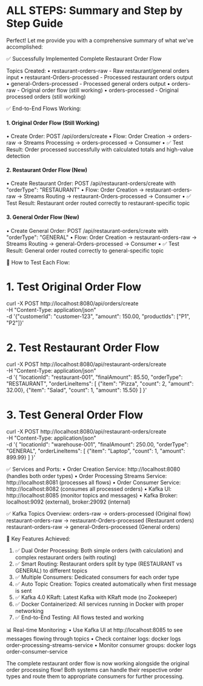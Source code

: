 # ALL STEPS: Summary and Step by Step Guide

Perfect! Let me provide you with a comprehensive summary of what we've accomplished:

✅ Successfully Implemented Complete Restaurant Order Flow

Topics Created:
•  restaurant-orders-raw - Raw restaurant/general orders input
•  restaurant-Orders-processed - Processed restaurant orders output
•  general-Orders-processed - Processed general orders output
•  orders-raw - Original order flow (still working)
•  orders-processed - Original processed orders (still working)

✅ End-to-End Flows Working:

#### 1. Original Order Flow (Still Working)
•  Create Order: POST /api/orders/create
•  Flow: Order Creation → orders-raw → Streams Processing → orders-processed → Consumer
•  ✅ Test Result: Order processed successfully with calculated totals and high-value detection

#### 2. Restaurant Order Flow (New)
•  Create Restaurant Order: POST /api/restaurant-orders/create with "orderType": "RESTAURANT"
•  Flow: Order Creation → restaurant-orders-raw → Streams Routing → restaurant-Orders-processed → Consumer
•  ✅ Test Result: Restaurant order routed correctly to restaurant-specific topic

#### 3. General Order Flow (New)
•  Create General Order: POST /api/restaurant-orders/create with "orderType": "GENERAL"
•  Flow: Order Creation → restaurant-orders-raw → Streams Routing → general-Orders-processed → Consumer
•  ✅ Test Result: General order routed correctly to general-specific topic

🚀 How to Test Each Flow:

# 1. Test Original Order Flow
curl -X POST http://localhost:8080/api/orders/create \
  -H "Content-Type: application/json" \
  -d '{"customerId": "customer-123", "amount": 150.00, "productIds": ["P1", "P2"]}'

# 2. Test Restaurant Order Flow
curl -X POST http://localhost:8080/api/restaurant-orders/create \
  -H "Content-Type: application/json" \
  -d '{
    "locationId": "restaurant-001",
    "finalAmount": 85.50,
    "orderType": "RESTAURANT",
    "orderLineItems": [
      {"item": "Pizza", "count": 2, "amount": 32.00},
      {"item": "Salad", "count": 1, "amount": 15.50}
    ]
  }'

# 3. Test General Order Flow
curl -X POST http://localhost:8080/api/restaurant-orders/create \
  -H "Content-Type: application/json" \
  -d '{
    "locationId": "warehouse-001",
    "finalAmount": 250.00,
    "orderType": "GENERAL",
    "orderLineItems": [
      {"item": "Laptop", "count": 1, "amount": 899.99}
    ]
  }'

  ✅ Services and Ports:
  •  Order Creation Service: http://localhost:8080 (handles both order types)
  •  Order Processing Streams Service: http://localhost:8081 (processes all flows)
  •  Order Consumer Service: http://localhost:8082 (consumes all processed orders)
  •  Kafka UI: http://localhost:8085 (monitor topics and messages)
  •  Kafka Broker: localhost:9092 (external), broker:29092 (internal)

  ✅ Kafka Topics Overview:
  orders-raw                    → orders-processed                (Original flow)
  restaurant-orders-raw         → restaurant-Orders-processed    (Restaurant orders)
  restaurant-orders-raw         → general-Orders-processed       (General orders)

  🎯 Key Features Achieved:

  1. ✅ Dual Order Processing: Both simple orders (with calculation) and complex restaurant orders (with routing)
  2. ✅ Smart Routing: Restaurant orders split by type (RESTAURANT vs GENERAL) to different topics
  3. ✅ Multiple Consumers: Dedicated consumers for each order type
  4. ✅ Auto Topic Creation: Topics created automatically when first message is sent
  5. ✅ Kafka 4.0 KRaft: Latest Kafka with KRaft mode (no Zookeeper)
  6. ✅ Docker Containerized: All services running in Docker with proper networking
  7. ✅ End-to-End Testing: All flows tested and working

  📊 Real-time Monitoring:
  •  Use Kafka UI at http://localhost:8085 to see messages flowing through topics
  •  Check container logs: docker logs order-processing-streams-service
  •  Monitor consumer groups: docker logs order-consumer-service

  The complete restaurant order flow is now working alongside the original order processing flow! Both systems can handle their respective order types and route them to appropriate consumers for further processing.
